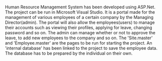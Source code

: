 Human Resource Management System has been developed using ASP.Net. The project can be run in Microsoft Visual Studio. It is a portal made for the management of various employees of a certain company by the Managing Director(admin). The portal will also allow the employees(users) to manage their  accounts such as viewing their profiles, applying for leave, changing password and so on. The admin can manage  whether or not to approve the leave, to add new employees to the company and so on. The 'Site.master' and 'Employee.master' are the pages to be run for starting the project.
An 'internal database' has been linked to the project to save the employee data. The database has to be prepared by the individual on their own.
